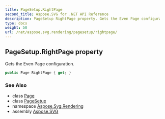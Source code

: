 ```yaml
---
title: PageSetup.RightPage
second_title: Aspose.SVG for .NET API Reference
description: PageSetup RightPage property. Gets the Even Page configuration
type: docs
weight: 50
url: /net/aspose.svg.rendering/pagesetup/rightpage/
---
```

## PageSetup.RightPage property

Gets the Even Page configuration.

```csharp
public Page RightPage { get; }
```

### See Also

* class [Page](../../../aspose.svg.drawing/page/)
* class [PageSetup](../)
* namespace [Aspose.Svg.Rendering](../../../aspose.svg.rendering/)
* assembly [Aspose.SVG](../../../)
